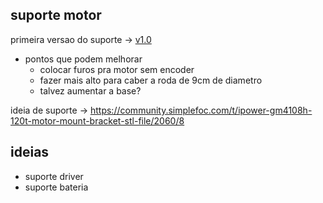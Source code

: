 
## suporte motor
primeira versao do suporte -> [v1.0](./suporte-motor/support-motor-v4.f3d)
- pontos que podem melhorar
    - colocar furos pra motor sem encoder
    - fazer mais alto para caber a roda de 9cm de diametro
    - talvez aumentar a base?

ideia de suporte -> https://community.simplefoc.com/t/ipower-gm4108h-120t-motor-mount-bracket-stl-file/2060/8

## ideias

- suporte driver
- suporte bateria